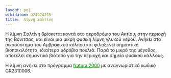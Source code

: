 ```yaml
---
layout: poi
wikidatum: Q24924215
title:  Λίμνη Σαλτίνη
---
```


Η λίμνη Σαλτίνη βρίσκεται κοντά στο αεροδρόμιο του Ακτίου, στην περιοχή της Βόνιτσας, και είναι μια μικρή φυσική λίμνη γλυκού νερού. Ανήκει στο οικοσύστημα του Αμβρακικού κόλπου και φιλοξενεί σημαντική βιοποικιλότητα, ιδιαίτερα υδρόβια πουλιά. Παρά το μικρό της μέγεθος, αποτελεί σημαντικό βιότοπο για την περιοχή και σημείο φυσικού κάλλους.
<p>Η λίμνη ανήκει στο πρόγραμμα <a href="https://el.wikipedia.org/wiki/Natura_2000_%CE%9D%CE%BF%CE%BC%CE%BF%CF%8D_%CE%91%CE%B9%CF%84%CF%89%CE%BB%CE%BF%CE%B1%CE%BA%CE%B1%CF%81%CE%BD%CE%B1%CE%BD%CE%AF%CE%B1%CF%82" target="_blank" style="color: green;">Natura 2000</a> με αναγνωριστικό κωδικό GR2310006.</p>
